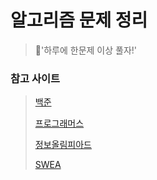 # 알고리즘 문제 정리 
> :muscle:'하루에 한문제 이상 풀자!'
### 참고 사이트 
> [백준](https://www.acmicpc.net/)
> 
> [프로그래머스](https://programmers.co.kr/)
> 
> [정보올림피아드](http://www.jungol.co.kr/)
>
> [SWEA](https://swexpertacademy.com/) 

